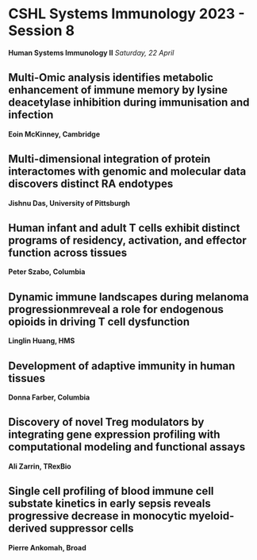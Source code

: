 # CSHL Systems Immunology 2023 - Session 8

**Human Systems Immunology II**
*Saturday, 22 April*

## Multi-Omic analysis identifies metabolic enhancement of immune memory by lysine deacetylase inhibition during immunisation and infection

**Eoin McKinney, Cambridge**

## Multi-dimensional integration of protein interactomes with genomic and molecular data discovers distinct RA endotypes

**Jishnu Das, University of Pittsburgh**

## Human infant and adult T cells exhibit distinct programs of residency, activation, and effector function across tissues

**Peter Szabo, Columbia**

## Dynamic immune landscapes during melanoma progressionmreveal a role for endogenous opioids in driving T cell dysfunction

**Linglin Huang, HMS**

## Development of adaptive immunity in human tissues

**Donna Farber, Columbia**

## Discovery of novel Treg modulators by integrating gene expression profiling with computational modeling and functional assays

**Ali Zarrin, TRexBio**

## Single cell profiling of blood immune cell substate kinetics in early sepsis reveals progressive decrease in monocytic myeloid- derived suppressor cells

**Pierre Ankomah, Broad**
